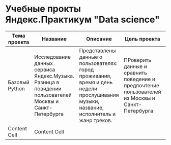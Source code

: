 # Учебные прокты Яндекс.Практикум "Data science" 

|  Тема проекта  | Название | Описание  | Цель проекта | Инструменты |
| ------------- | ------------- | ------------- | ------------- | ------------- |
| Базовый Python  | Исследование данных сервиса Яндекс.Музыка. Разница в повидении пользователей Москвы и Санкт-Петербурга  | Представлены данные о пользователях: город проживания, время и день недели прослушивания музыки, название, исполнитель и жанр треков. | ПРоверить данные и сравнить поведение и предпочтение пользователей из Москвы и Санкт-Петербурга | `#Python` `#Pandas` |
| Content Cell  | Content Cell  |
